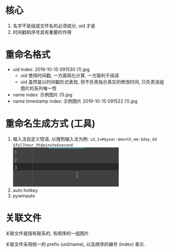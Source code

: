 # 核心

1. 名字不是组成文件名的必须成分, uid 才是
2. 时间戳和序号具有重要的作用

# 重命名格式

- uid index: 2019-10-15 091530 (1).jpg
    - uid 使用时间戳, 一方面简化计算, 一方面利于阅读
    - uid 虽然是以时间戳形式表现, 但不负责指示真实的修改时间, 只负责该组图片的系列唯一性
- name index: 示例图片 (1).jpg
- name timestamp index: 示例图片 2019-10-15 091522 (1).jpg

# 重命名生成方式 (工具)

1. 输入法自定义短语, 以搜狗输入法为例: `id,2=#$year-$month_mm-$day_dd $fullhour_hh$minute$second`  
   ![](img/FV74f7UcVm.gif)
2. auto hotkey
3. pywinauto

# 关联文件

关联文件是指有联系的, 有顺序的一组图片.

关联文件采用统一的 prefix (uid/name), 以及顺序的编号 (index) 表示.
